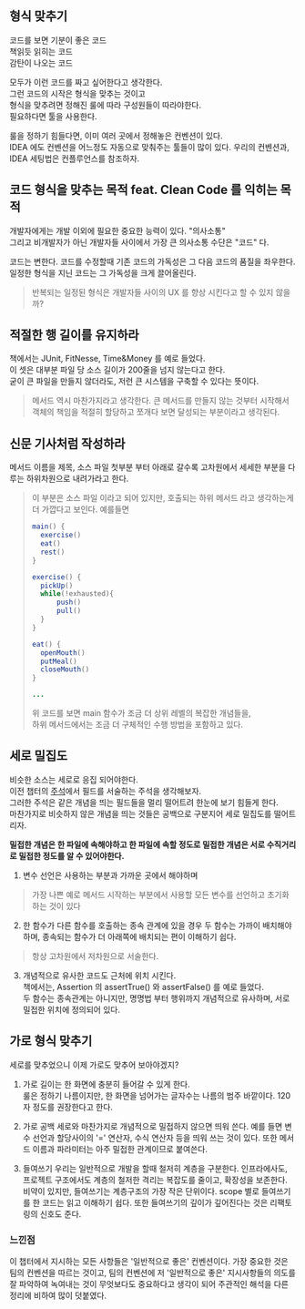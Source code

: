 형식 맞추기
--

코드를 보면 기분이 좋은 코드  
책읽듯 읽히는 코드  
감탄이 나오는 코드 

모두가 이런 코드를 짜고 싶어한다고 생각한다.  
그런 코드의 시작은 형식을 맞추는 것이고  
형식을 맞추려면 정해진 룰에 따라 구성원들이 따라야한다.  
필요하다면 툴을 사용한다.

룰을 정하기 힘들다면, 이미 여러 곳에서 정해놓은 컨벤션이 있다.  
IDEA 에도 컨벤션을 어느정도 자동으로 맞춰주는 툴들이 많이 있다.
우리의 컨벤션과, IDEA 세팅법은 컨플루언스를 참조하자.  

##  코드 형식을 맞추는 목적 feat. Clean Code 를 익히는 목적  

개발자에게는 개발 이외에 필요한 중요한 능력이 있다. "의사소통"  
그리고 비개발자가 아닌 개발자들 사이에서 가장 큰 의사소통 수단은 "코드" 다.  

코드는 변한다. 코드를 수정할때 기존 코드의 가독성은 그 다음 코드의 품질을 좌우한다.  
일정한 형식을 지닌 코드는 그 가독성을 크게 끌어올린다. 
> 반복되는 일정된 형식은 개발자들 사이의 UX 를 향상 시킨다고 할 수 있지 않을까? 

## 적절한 행 길이를 유지하라

책에서는 JUnit, FitNesse, Time&Money 를 예로 들었다.  
이 셋은 대부분 파일 당 소스 길이가 200줄을 넘지 않는다고 한다.   
굳이 큰 파일을 만들지 않더라도, 저런 큰 시스템을 구축할 수 있다는 뜻이다.  
> 메서드 역시 마찬가지라고 생각한다. 큰 메서드를 만들지 않는 것부터 시작해서
> 객체의 책임을 적절히 할당하고 쪼개다 보면 달성되는 부분이라고 생각된다.

## 신문 기사처럼 작성하라
메서드 이름을 제목, 소스 파일 첫부분 부터 아래로 갈수록 고차원에서 세세한 부분을 다루는 하위차원으로 내려가라고 한다.  
> 이 부분은 소스 파일 이라고 되어 있지만, 호출되는 하위 메서드 라고 생각하는게 더 가깝다고 보인다. 예를들면
> ``` java
> main() {
>   exercise()
>   eat()
>   rest()
> }
> 
> exercise() {
>   pickUp()
>   while(!exhausted){
>       push()
>       pull()
>   }
> }
> 
> eat() {
>   openMouth()
>   putMeal()
>   closeMouth()
> }
> 
> ...
> ```
> 위 코드를 보면 main 함수가 조금 더 상위 레벨의 복잡한 개념들을,  
> 하위 메서드에서는 조금 더 구체적인 수행 방법을 포함하고 있다.


## 세로 밀집도

비슷한 소스는 세로로 응집 되어야한다.  
이전 챕터의 [주석](../chapter4)에서 필드를 서술하는 주석을 생각해보자.  
그러한 주석은 같은 개념을 띄는 필드들을 멀리 떨어트려 한눈에 보기 힘들게 한다.  
마찬가지로 비슷하지 않은 개념을 띄는 것들은 공백으로 구분지어 세로 밀집도를 떨어트리자.  

**밀접한 개념은 한 파일에 속해야하고 한 파일에 속할 정도로 밀접한 개념은 서로 수직거리로 밀접한 정도를 알 수 있어야한다.**

1. 변수 선언은 사용하는 부분과 가까운 곳에서 해야하며    
>가장 나쁜 예로 메서드 시작하는 부분에서 사용할 모든 변수를 선언하고 초기화 하는 것이 있다

2. 한 함수가 다른 함수를 호출하는 종속 관계에 있을 경우 두 함수는 가까이 배치해야 하며, 종속되는 함수가 더 아래쪽에 배치되는 편이 이해하기 쉽다.    
> 항상 고차원에서 저차원으로 서술한다.

3. 개념적으로 유사한 코드도 근처에 위치 시킨다.  
책에서는, Assertion 의 assertTrue() 와 assertFalse() 를 예로 들었다.  
두 함수는 종속관계는 아니지만, 명명법 부터 행위까지 개념적으로 유사하며, 서로 밀접한 위치에 정의되어 있다.  

## 가로 형식 맞추기

세로를 맞추었으니 이제 가로도 맞추어 보아야겠지?

1. 가로 길이는 한 화면에 충분히 들어갈 수 있게 한다.  
    룰은 정하기 나름이지만, 한 화면을 넘어가는 글자수는 나름의 범주 바깥이다. 120 자 정도를 권장한다고 한다.  
   
2. 가로 공백
   세로와 마찬가지로 개념적으로 밀접하지 않으면 띄워 쓴다.
   예를 들면 변수 선언과 할당사이의 '=' 연산자, 수식 연산자 등을 띄워 쓰는 것이 있다.
   또한 메서드 이름과 파라미터는 아주 밀접한 관계이므로 붙여쓴다.
   
3. 들여쓰기
    우리는 일반적으로 개발을 할때 철저히 계층을 구분한다.
    인프라에사도, 프로젝트 구조에서도 계층의 철저한 격리는 복잡도를 줄이고, 확장성을 보존한다.  
    비약이 있지만, 들여쓰기는 계층구조의 가장 작은 단위이다.
    scope 별로 들여쓰기를 한 코드는 읽고 이해하기 쉽다.
    또한 들여쓰기의 깊이가 깊어진다는 것은 리팩토링의 신호도 준다.
   

### 느낀점

이 챕터에서 지시하는 모든 사항들은 '일반적으로 좋은' 컨벤션이다.
가장 중요한 것은 팀의 컨벤션을 따르는 것이고, 팀의 컨벤션에 저 '일반적으로 좋은' 지시사항들의 의도를 잘 파악하여
녹여내는 것이 무엇보다도 중요하다고 생각이 되어 주관적인 해석을 다른 정리에 비하여 많이 덧붙였다.
    
   







